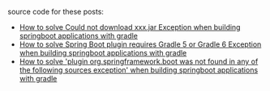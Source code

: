 source code for these posts:

- [How to solve Could not download xxx.jar Exception when building springboot applications with gradle](https://bswen.com/2020/11/java-How-to-solve-springboot-exception-1.html)
- [How to solve Spring Boot plugin requires Gradle 5 or Gradle 6 Exception when building springboot applications with gradle](https://bswen.com/2020/11/java-How-to-solve-springboot-exception-2.html)
- [How to solve 'plugin org.springframework.boot was not found in any of the following sources exception' when building springboot applications with gradle](https://bswen.com/2020/11/java-How-to-solve-springboot-exception-3.html)
